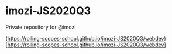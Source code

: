 # imozi-JS2020Q3
Private repository for @imozi

(https://rolling-scopes-school.github.io/imozi-JS2020Q3/webdev)[https://rolling-scopes-school.github.io/imozi-JS2020Q3/webdev]